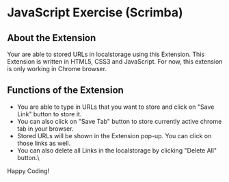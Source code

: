# JavaScript Exercise (Scrimba)
## About the Extension

Your are able to stored URLs in localstorage using this Extension. This Extension is written in HTML5, CSS3 and JavaScript.
For now, this extension is only working in Chrome browser.

## Functions of the Extension

- You are able to type in URLs that you want to store and click on "Save Link" button to store it.
- You can also click on "Save Tab" button to store currently active chrome tab in your browser.
- Stored URLs will be shown in the Extension pop-up. You can click on those links as well.
- You can also delete all Links in the localstorage by clicking "Delete All" button.\

Happy Coding!
